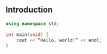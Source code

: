 ## Introduction

```cpp
using namespace std;

int main(void) {
    cout << “Hello, world!” << endl;
}
```
